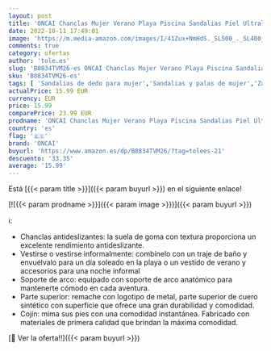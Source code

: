 ```yaml
---
layout: post
title: 'ONCAI Chanclas Mujer Verano Playa Piscina Sandalias Piel Ultraligera Flip Flop Apoyo Del Arco Comodas Antideslizante chancletas Caminar Goma Suela Planas Ortopedicas Zapatos Gris 41 EU'
date: 2022-10-11 17:49:01
image: 'https://m.media-amazon.com/images/I/41Zux+NmHdS._SL500_._SL400_.jpg'
comments: true
category: ofertas
author: 'tole.es'
slug: 'B0834TVM26-es ONCAI Chanclas Mujer Verano Playa Piscina Sandalias Piel...'
sku: 'B0834TVM26-es'
tags: [ 'Sandalias de dedo para mujer','Sandalias y palas de mujer','Zapatos','Zapatos para mujer','Zapatos y complementos','chanclas','oncai','zapatos','🇪🇸', ]
actualPrice: 15.99 EUR
currency: EUR
price: 15.99
comparePrice: 23.99 EUR
prodname: 'ONCAI Chanclas Mujer Verano Playa Piscina Sandalias Piel Ultraligera Flip Flop Apoyo Del Arco Comodas Antideslizante chancletas Caminar Goma Suela Planas Ortopedicas Zapatos Gris 41 EU'
country: 'es'
flag: '🇪🇸'
brand: 'ONCAI'
buyurl: 'https://www.amazon.es/dp/B0834TVM26/?tag=tolees-21'
descuento: '33.35'
average: '15.99'
---
```


Está [{{< param title >}}]({{< param buyurl >}}) en el siguiente enlace!

[![{{< param prodname >}}]({{< param image >}})]({{< param buyurl >}})

ℹ️:

- Chanclas antideslizantes: la suela de goma con textura proporciona un excelente rendimiento antideslizante.
- Vestirse o vestirse informalmente: combínelo con un traje de baño y envuélvalo para un día soleado en la playa o un vestido de verano y accesorios para una noche informal
- Soporte de arco: equipado con soporte de arco anatómico para mantenerte cómodo en cada aventura.
- Parte superior: remache con logotipo de metal, parte superior de cuero sintético con superficie que ofrece una gran durabilidad y comodidad.
- Cojín: mima sus pies con una comodidad instantánea. Fabricado con materiales de primera calidad que brindan la máxima comodidad.

[🛒 Ver la oferta!!]({{< param buyurl >}})
